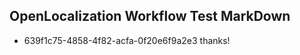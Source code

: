## OpenLocalization Workflow Test MarkDown
* 639f1c75-4858-4f82-acfa-0f20e6f9a2e3 
thanks!<!--HONumber=Mar16_HO4-->
